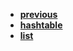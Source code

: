 * [**previous**](/docs/Backup/c)
* [**hashtable**](/docs/Backup/c/collection/hashtable.md)
* [**list**](/docs/Backup/c/collection/list.md)
